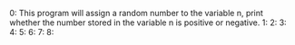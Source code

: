 0: This program will assign a random number to the variable n, print whether the number stored in the variable n is positive or negative.
1:
2:
3:
4:
5:
6:
7:
8:
